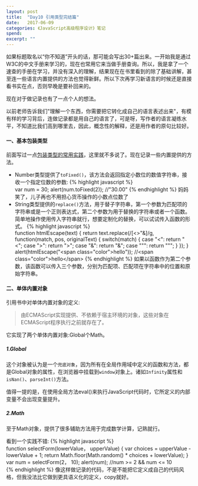 ```yaml
---
layout: post
title:  "Day10 引用类型完结篇"
date:   2017-06-09
categories: 《JavaScript高级程序设计》笔记
spend: 
excerpt: ""
---
```

如果标题取名以“你不知道”开头的话，那可能会写出30+篇出来。一开始我是通过W3C的中文手册来学习的，现在也常用它来当做手册查询。所以，我是拿了一个速查的手册在学习，并没有深入的理解，结果现在在书里看到的除了基础讲解，甚至连一些语言内置提供的方法也觉得新鲜。所以下次再学习新语言的时候还是直接看书实在点，否则早晚是要补回来的。  

现在对于做记录也有了一点个人的想法。

以前老师告诉我们"理解一个东西，你需要把它转化成自己的语言表述出来"，有模有样的学习背后，连做记录都是用自己的语言了，可是呀，写作者的语言凝练水平，不知道比我们高到哪里去，因此，概念性的解释，还是用作者的原句比较好。
#### 一、基本包装类型
前面写过一点[包装类型的常用实践](https://bulgerxie.github.io/%E6%88%91%E5%8F%AF%E8%83%BD%E4%B8%8D%E4%BC%9Ajavascript/2017/06/01/Notjs-day2.html)，这里就不多说了。现在记录一些内置提供的方法。
* Number类型提供了`toFixed()`，该方法会返回指定小数位的数值字符串，接收一个指定位数的参数:
{% highlight javascript %}  
    var num = 30;
    alert(num.toFixed(2));  //"30.00"
{% endhighlight %} 
妈妈笑了，儿子再也不用担心货币操作的小数点位数了
* String类型提供的`replace()`方法，用于替子字符串，第一个参数为匹配项的字符串或是一个正则表达式，第二个参数为用于替换的字符串或者一个函数。简单地操作使用传入字符串就行，想要定制化的替换，可以试试传入函数的形式。
{% highlight javascript %}  
    function htmlEscape(text) {
       return text.replace(/[<>"&]/g, function(match, pos, originalText) {
            switch(match) {
                case "<":
                    return "&lt;";
                case ">":
                    return "&gt;";
                case "&":
                    return "&amp;";
                case "\"":
                    return "&quot;";
            }
       });
    }
    alert(htmlEscape("<span class=\"color\">hello</span>"));
    //&lt;span class=&quot;color&quot;&gt;hello&lt;/span&gt;
{% endhighlight %} 
如果以函数作为第二个参数，该函数可以传入三个参数，分别为匹配项、匹配项在字符串中的位置和原始字符串。
#### 二、单体内置对象
引用书中对单体内置对象的定义:
> 由ECMAScript实现提供、不依赖于宿主环境的对象，这些对象在ECMAScript程序执行之前就存在了。

它实现了两个单体内置对象:Global个Math。
##### 1.Global
这个对象被认为是一个`兜底对象`，因为所有在全局作用域中定义的函数和方法，都是Global对象的属性，在浏览器中挂载到`window`对象上。诸如`Infinity`属性和`isNan()`、`parseInt()`方法。  

值得一提的是，在使用全局方法eval()来执行JavaScript代码时，它所定义的内部变量不会出现变量提升。
##### 2.Math
至于Math对象，提供了很多辅助方法用于完成数学计算，记熟就行。  

看到一个实践不错:
{% highlight javascript %}  
    function selectForm(lowerValue， upperValue) {
        var choices = upperValue - lowerValue + 1;
        return Math.floor(Math.random() * choices + lowerValue);
    }
    var num = selectForm(2， 10);
    alert(num);     //num >= 2 && num <= 10  
{% endhighlight %} 
像这样做记录的代码，不是不能把它定义成自己的代码风格，但我没法比它做到更具语义化的定义，copy就好。